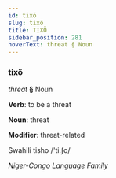 ```yaml
---
id: tixö
slug: tixö
title: TİXÖ
sidebar_position: 281
hoverText: threat § Noun
---
```


### tixö

*threat* **§** Noun

**Verb**: to be a threat

**Noun**: threat

**Modifier**: threat-related

Swahili tisho /'ti.ʃo/

*Niger-Congo Language Family*